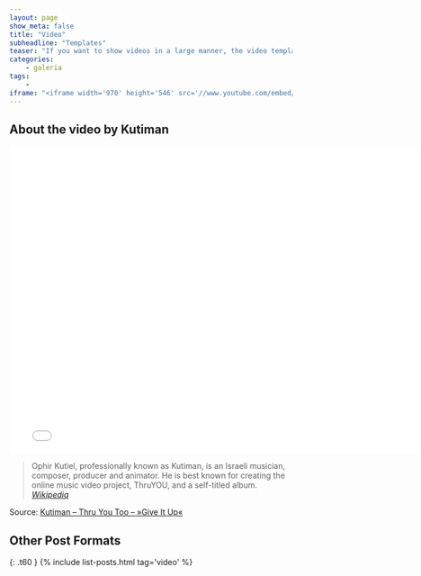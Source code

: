 ```yaml
---
layout: page
show_meta: false
title: "Video"
subheadline: "Templates"
teaser: "If you want to show videos in a large manner, the video template is the right choice."
categories:
    - galeria
tags:
    - 
iframe: "<iframe width='970' height='546' src='//www.youtube.com/embed/WoHxoz_0ykI' frameborder='0' allowfullscreen></iframe>"
---
```


## About the video by Kutiman

<iframe width='770' height='546' src='//www.youtube.com/embed/WoHxoz_0ykI' frameborder='0' allowfullscreen></iframe>

> Ophir Kutiel, professionally known as Kutiman, is an Israeli musician, composer, producer and animator. He is best known for creating the online music video project, ThruYOU, and a self-titled album. <cite>[Wikipedia](http://en.wikipedia.org/wiki/Kutiman)</cite>



Source: [Kutiman – Thru You Too – »Give It Up«](https://www.youtube.com/watch?v=WoHxoz_0ykI)

## Other Post Formats
{: .t60 }
{% include list-posts.html tag='video' %}